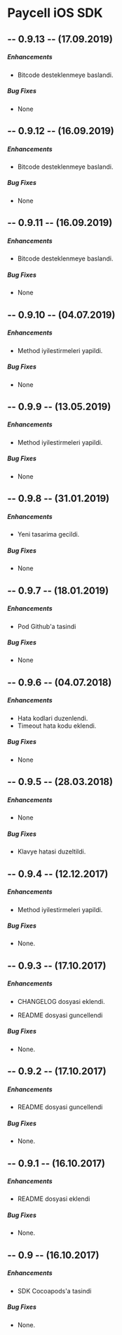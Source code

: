 Paycell iOS SDK
===============
## -- 0.9.13 -- (17.09.2019)

##### Enhancements

* Bitcode desteklenmeye baslandi.

##### Bug Fixes

* None

## -- 0.9.12 -- (16.09.2019)

##### Enhancements

* Bitcode desteklenmeye baslandi.

##### Bug Fixes

* None

## -- 0.9.11 -- (16.09.2019)

##### Enhancements

* Bitcode desteklenmeye baslandi.

##### Bug Fixes

* None

## -- 0.9.10 -- (04.07.2019)

##### Enhancements

* Method iyilestirmeleri yapildi.

##### Bug Fixes

* None

## -- 0.9.9 -- (13.05.2019)

##### Enhancements

* Method iyilestirmeleri yapildi.

##### Bug Fixes

* None

## -- 0.9.8 -- (31.01.2019)

##### Enhancements

* Yeni tasarima gecildi.

##### Bug Fixes

* None

## -- 0.9.7 -- (18.01.2019)

##### Enhancements

* Pod Github'a tasindi

##### Bug Fixes

* None

## -- 0.9.6 -- (04.07.2018)

##### Enhancements

* Hata kodlari duzenlendi.
* Timeout hata kodu eklendi.

##### Bug Fixes

* None

## -- 0.9.5 -- (28.03.2018)

##### Enhancements

* None

##### Bug Fixes

* Klavye hatasi duzeltildi.

## -- 0.9.4 -- (12.12.2017)

##### Enhancements

* Method iyilestirmeleri yapildi.

##### Bug Fixes

* None.

## -- 0.9.3 -- (17.10.2017)

##### Enhancements

* CHANGELOG dosyasi eklendi.
  
* README dosyasi guncellendi  

##### Bug Fixes

* None.  

## -- 0.9.2 -- (17.10.2017)

##### Enhancements

* README dosyasi guncellendi  

##### Bug Fixes

* None.  

## -- 0.9.1 -- (16.10.2017)

##### Enhancements

* README dosyasi eklendi 

##### Bug Fixes

* None.  

## -- 0.9 -- (16.10.2017)

##### Enhancements

* SDK Cocoapods'a tasindi

##### Bug Fixes

* None.  
